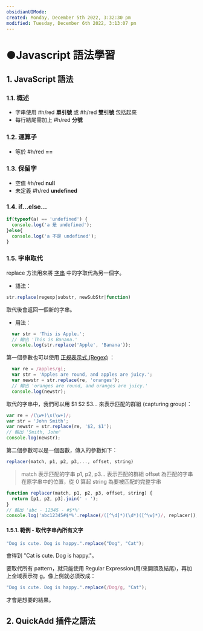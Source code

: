 ```yaml
---
obsidianUIMode: 
created: Monday, December 5th 2022, 3:32:30 pm
modified: Tuesday, December 6th 2022, 3:13:07 pm
---
```

# ●Javascript 語法學習

## 1. JavaScript 語法

### 1.1. 概述
- 字串使用 #h/red **單引號** 或 #h/red **雙引號** 包括起來
- 每行結尾需加上 #h/red **分號**
### 1.2. 運算子
- 等於 #h/red **\=\=**

### 1.3. 保留字
- 空值 #h/red **null**
- 未定義 #h/red **undefined**

### 1.4. if…else…

````js
if(typeof(a) == 'undefined') {
  console.log('a 是 undefined');
}else{
  console.log('a 不是 undefined');
}
````


### 1.5. 字串取代

replace 方法用來將 [字串](https://www.fooish.com/javascript/string/) 中的字取代為另一個字。
  - 語法：
```js
str.replace(regexp|substr, newSubStr|function)
```
取代後會返回一個新的字串。
  
- 用法：
````js
  var str = 'This is Apple.'; 
  // 輸出 'This is Banana.'
  console.log(str.replace('Apple', 'Banana'));
````

第一個參數也可以使用 [正規表示式 (Regex)](https://www.fooish.com/javascript/regexp/) ：
```` js
  var re = /apples/gi;
  var str = 'Apples are round, and apples are juicy.';
  var newstr = str.replace(re, 'oranges');
  // 輸出 'oranges are round, and oranges are juicy.'
  console.log(newstr); 
````

取代的字串中，我們可以用 $1 $2 $3... 來表示匹配的群組 (capturing group)：
````js
var re = /(\w+)\s(\w+)/;
var str = 'John Smith';
var newstr = str.replace(re, '$2, $1');
// 輸出 'Smith, John'
console.log(newstr);
````

第二個參數可以是一個函數，傳入的參數如下：
````js
replacer(match, p1, p2, p3,..., offset, string)
````
> match 表示匹配的字串
> p1, p2, p3... 表示匹配的群組
> offset 為匹配的字串在原字串中的位置，從 0 算起
> string 為要被匹配的完整字串

````js
function replacer(match, p1, p2, p3, offset, string) {
  return [p1, p2, p3].join(' - ');
}
// 輸出 'abc - 12345 - #$*%'
console.log('abc12345#$*%'.replace(/([^\d]*)(\d*)([^\w]*)/, replacer));
````

#### 1.5.1. 範例 - 取代字串內所有文字

````js
"Dog is cute. Dog is happy.".replace("Dog", "Cat");
````
會得到 "Cat is cute. Dog is happy."。

要取代所有 pattern，就只能使用 Regular Expression(用/來開頭及結尾)，再加上全域表示符 g。像上例就必須改成：
````js
"Dog is cute. Dog is happy.".replace(/Dog/g, "Cat");
````
才會是想要的結果。

## 2. QuickAdd 插件之語法


